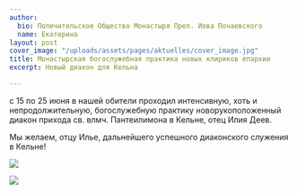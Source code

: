 ```yaml
---
author:
  bio: Попечительское Общество Монастыря Преп. Иова Почаевского
  name: Екатерина
layout: post
cover_image: "/uploads/assets/pages/aktuelles/cover_image.jpg"
title: Монастырская богослужебная практика новых клириков епархии
excerpt: Новый диакон для Кельна

---
```

с 15 по 25 июня в нашей обители проходил интенсивную, хоть и непродолжительную, богослужебную практику новорукоположенный диакон прихода  св. влмч. Пантеилимона в Кельне, отец Илия Деев.

Мы желаем, отцу Илье, дальнейшего успешного диаконского служения в Кельне!

![](https://res.cloudinary.com/hiobmon/image/upload/v1594123543/media/2020/_DSC0698_hmopsh.jpg)

![](https://res.cloudinary.com/hiobmon/image/upload/v1594123558/media/2020/_DSC0707_wdtesv.jpg)